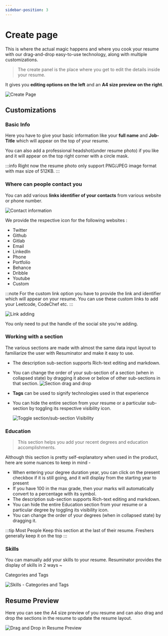 ```yaml
---
sidebar-position: 3
---
```


# Create page

This is where the actual magic happens and where you cook your resume with our
drag-and-drop easy-to-use technology, along with multiple customizations.

> The create panel is the place where you get to edit the details inside your resume.

It gives you **editing options on the left** and an **A4 size preview on the right**.

![Create Page](/doc_img/create-page.png)

## Customizations

### Basic Info

Here you have to give your basic information like your **full name** and **Job-Title** which will
appear on the top of your resume.

You can also add a professional headshot(under resume photo) if you like and it will appear
on the top right corner with a circle mask.

:::info
Right now the resume photo only support PNG/JPEG image format with max size of 512KB.
:::

### Where can people contact you

You can add various **links identifier of your contacts** from various website or phone number.

![Contact information](/doc_img/contact-illus.png)

We provide the respective icon for the following websites :

- Twitter
- Github
- Gitlab
- Email
- LinkedIn
- Phone
- Portfolio
- Behance
- Dribble
- Youtube
- Custom

:::note
For the custom link option you have to provide the link and identifier which will appear on your resume.
You can use these custom links to add your Leetcode, CodeChef etc.
:::

![Link adding](/gifs/add_link.gif)

You only need to put the handle of the social site you're adding.

### Working with a section

The various sections are made with almost the same data input layout to familiarize
the user with Resuminator and make it easy to use.

- The description sub-section supports Rich-text editing and markdown.
- You can change the order of your sub-section of a section (when in collapsed state)
  by dragging it above or below of other sub-sections in that section.
  ![Section drag and drop](/gifs/section_drag.gif)
- **Tags** can be used to signify technologies used in that experience
- You can hide the entire section from your resume or a particular sub-section
  by toggling its respective visibility icon.

  ![Toggle section/sub-section Visibility](/gifs/visible_toggle.gif)

### Education

> This section helps you add your recent degrees and education accomplishments.

Although this section is pretty self-explanatory when used in the product, here are some nuances to keep in mind -

- When entering your degree duration year, you can click on the present checkbox if it is still
  going, and it will display from the starting year to present
- If you have 100 in the max grade, then your marks will automatically convert to a percentage with its symbol.
- The description sub-section supports Rich-text editing and markdown.
- You can hide the entire Education section from your resume or a particular degree by toggling its visibility icon.
- You can change the order of your degrees (when in collapsed state) by dragging it.

:::tip
Most People Keep this section at the last of their resume.
Freshers generally keep it on the top
:::

### Skills

You can manually add your skills to your resume.
Resuminator provides the display of skills in 2 ways ~

Categories and Tags

![Skills - Categories and Tags](/doc_img/skills.png)

## Resume Preview

Here you can see the A4 size preview of you resume and can also drag and drop the
sections in the resume to update the resume layout.

![Drag and Drop in Resume Preview](/gifs/drag_drop.gif)
